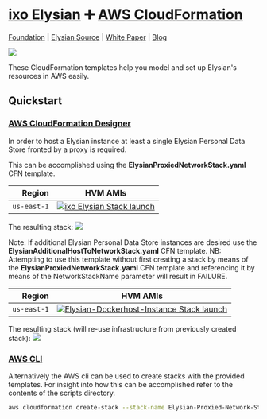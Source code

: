# [ixo Elysian][website-url] :heavy_plus_sign: [AWS CloudFormation](https://aws.amazon.com/cloudformation/)

[Foundation][website-url]
|
[Elysian Source](https://github.com/ixofoundation/ixo-pds)
|
[White Paper](https://medium.com/ixo-blog/elysian-release-7279ee9c49bc)
|
[Blog](https://medium.com/ixo-blog)

[![][ixo-logo]][website-url]

These CloudFormation templates help you model and set up Elysian's
resources in AWS easily.

## Quickstart

###  [AWS CloudFormation Designer](https://console.aws.amazon.com/cloudformation/designer/home)

In order to host a Elysian instance at least a single Elysian Personal Data Store fronted by a proxy is required.

This can be accomplished using the <B>ElysianProxiedNetworkStack.yaml</B> CFN template.

| Region            | HVM AMIs                                                                                 |
| ----------------: | ---------------------------------------------------------------------------------------- |
| `us-east-1`       | [![ixo Elysian Stack launch][stack-badge]][us-east-1-CREATE-ElysianProxiedNetworkStack-with-S3-url]      |

The resulting stack:
![][ElysianProxiedNetworkStack-diagram-S3-url]

Note: If additional Elysian Personal Data Store instances are desired use the <B>ElysianAdditionalHostToNetworkStack.yaml</B> CFN template.
NB: Attempting to use this template without first creating a stack by means of the <B>ElysianProxiedNetworkStack.yaml</B> CFN template and referencing it by means of the NetworkStackName parameter will result in FAILURE.

| Region            | HVM AMIs                                                                                 |
| ----------------: | ---------------------------------------------------------------------------------------- |
| `us-east-1`       | [![Elysian-Dockerhost-Instance Stack launch][stack-badge]][us-east-1-CREATE-ElysianAdditionalHostToNetworkStack-WITH-S3-url]      |

The resulting stack (will re-use infrastructure from previously created stack):
![][ElysianAdditionalHostToNetworkStack-diagram-S3-url]


###  [AWS CLI](https://aws.amazon.com/cli)

Alternatively the AWS cli can be used to create stacks with the provided templates. For insight into how this can be accomplished refer to the contents of the scripts directory.

```bash
aws cloudformation create-stack --stack-name Elysian-Proxied-Network-Stack --template-body file://templates/ElysianProxiedNetworkStack.yaml  --parameters file://parameters/ElysianProxiedNetworkStack.parameters.json --profile your.previously-configured-cli-profile --region us-east-1
```

[ixo-logo]: https://ixo.foundation/wp-content/uploads/2018/01/ixo-Cyan@2x.png

[website-url]: https://ixo.foundation

[ElysianProxiedNetworkStack-diagram-S3-url]: https://s3.amazonaws.com/ixo-elysian-cfn-templates/ElysianProxiedNetworkStack-diagram.png

[us-east-1-CREATE-ElysianProxiedNetworkStack-with-S3-url]: https://console.aws.amazon.com/cloudformation/home?region=us-east-1#/stacks/new?stackName=Elysian-Proxied-Network-Stack&templateURL=https://s3.amazonaws.com/ixo-elysian-cfn-templates/ElysianProxiedNetworkStack.yaml

[ElysianAdditionalHostToNetworkStack-diagram-S3-url]: https://s3.amazonaws.com/ixo-elysian-cfn-templates/Additional-Host-To-Network-Stack-diagram.png

[us-east-1-CREATE-ElysianAdditionalHostToNetworkStack-WITH-S3-url]: https://console.aws.amazon.com/cloudformation/home?region=us-east-1#/stacks/new?stackName=Elysian-Additional-Host-To-Network-Stack&templateURL=https://s3.amazonaws.com/ixo-elysian-cfn-templates/ElysianAdditionalHostToNetworkStack.yaml

[stack-badge]: https://s3.amazonaws.com/cloudformation-examples/cloudformation-launch-stack.png
